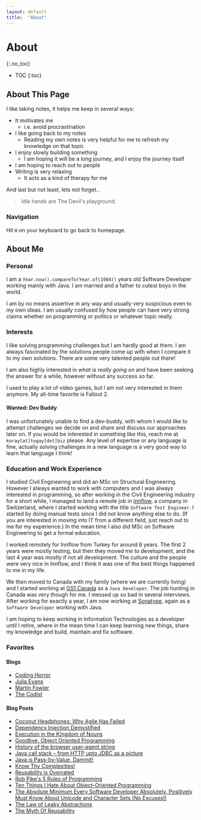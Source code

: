 ```yaml
---
layout: default
title:  "About"
---
```

# About
{:.no_toc}

* TOC
{:toc}

## About This Page
I like taking notes, it helps me keep in several ways:

- It motivates me
  - i.e. avoid procrastination
- I like going back to my notes
  - Reading my own notes is very helpful for me to refresh my knowledge on that topic
- I enjoy slowly building something
  - I am hoping it will be a long journey, and I enjoy the journey itself
- I am hoping to reach out to people
- Writing is very relaxing
  - It acts as a kind of therapy for me

And last but not least, lets not forget..

> Idle hands are The Devil's playground.

### Navigation
Hit `H` on your keyboard to go back to homepage.

## About Me
### Personal
I am a `Year.now().compareTo(Year.of(1984))` years old Software Developer working mainly with Java. I am married and 
a father to cutest boys in the world.

I am by no means assertive in any way and usually very suspicious even to my own ideas. I am usually confused by 
how people can have very strong claims whether on programming or politics or whatever topic really.  

### Interests
I like solving programming challenges but I am hardly good at them. I am always fascinated by the solutions people come
up with when I compare it to my own solutions. There are some very talented people out there!

I am also highly interested in _what is really going on_ and have been seeking the answer for a while, however without
any success so far.

I used to play a lot of video games, but I am not very interested in them anymore. My all-time favorite is Fallout 2.

#### Wanted: Dev Buddy
I was unfortunately unable to find a dev-buddy, with whom I would like to attempt challenges we decide on and share
and discuss our approaches later on. If you would be interested in something like this, reach me at 
`koray[at]tugay[dot]biz` please. Any level of expertise or any language is fine, actually solving challenges in a 
new language is a very good way to learn that language I think!  

### Education and Work Experience
I studied Civil Engineering and did an MSc on Structural Engineering. However I always wanted to work with computers 
and I was always interested in programming, so after working in the Civil Engineering industry for a short while,
I managed to land a remote job in [Innflow](https://www.innflow.com), a company in Switzerland, where I started working 
with the title `Software Test Engineer`. I started by doing manual tests since I did not know anything else to do. 
(If you are interested in moving into IT from a different field, just reach out to me for my experience.) In the 
mean time I also did MSc on Software Engineering to get a formal education. 

I worked remotely for Innflow from Turkey for around 6 years. The first 2 years were mostly testing, but then they moved
me to development, and the last 4 year was mostly if not all development. The culture and the people were very nice
in Innflow, and I think it was one of the best things happened to me in my life.

We then moved to Canada with my family (where we are currently living) and I started working at 
[GS1 Canada](https://www.gs1ca.org) as a `Java Developer`. The job hunting in Canada was very though for me. I messed up
so bad in several interviews. After working for exactly a year, I am now working at [Sonatype](https://www.sonatype.com/), 
again as a `Software Developer` working with Java.

I am hoping to keep working in Information Technologies as a developer until I retire, where in the mean time I 
can keep learning new things, share my knowledge and build, maintain and fix software.

### Favorites

#### Blogs
- [Coding Horror](https://blog.codinghorror.com/)
- [Julia Evans](https://jvns.ca/)
- [Martin Fowler](https://martinfowler.com/) 
- [The Codist](http://thecodist.com/)

#### Blog Posts
- [Coconut Headphones: Why Agile Has Failed](http://mikehadlow.blogspot.com/2014/03/coconut-headphones-why-agile-has-failed.html)
- [Dependency Injection Demystified](http://www.jamesshore.com/Blog/Dependency-Injection-Demystified.html)
- [Execution in the Kingdom of Nouns](http://steve-yegge.blogspot.com/2006/03/execution-in-kingdom-of-nouns.html)
- [Goodbye, Object Oriented Programming](https://medium.com/@cscalfani/goodbye-object-oriented-programming-a59cda4c0e53)
- [History of the browser user-agent string](https://webaim.org/blog/user-agent-string-history/)
- [Java call stack – from HTTP upto JDBC as a picture](https://ptrthomas.wordpress.com/2006/06/06/java-call-stack-from-http-upto-jdbc-as-a-picture/)
- [Java is Pass-by-Value, Dammit!](https://www.javadude.com/articles/passbyvalue.htm)
- [Know Thy Complexities!](http://bigocheatsheet.com/)
- [Reusability is Overrated](https://www.petrikainulainen.net/software-development/design/reusability-is-overrated)
- [Rob Pike's 5 Rules of Programming](http://users.ece.utexas.edu/~adnan/pike.html)
- [Ten Things I Hate About Object-Oriented Programming](http://blog.jot.fm/2010/08/26/ten-things-i-hate-about-object-oriented-programming/comment-page-2/)
- [The Absolute Minimum Every Software Developer Absolutely, Positively Must Know About Unicode and Character Sets (No Excuses!)](https://www.joelonsoftware.com/2003/10/08/the-absolute-minimum-every-software-developer-absolutely-positively-must-know-about-unicode-and-character-sets-no-excuses/)
- [The Law of Leaky Abstractions](https://www.joelonsoftware.com/2002/11/11/the-law-of-leaky-abstractions)
- [The Myth Of Reusability](http://thecodist.com/article/the-myth-of-reusability)
